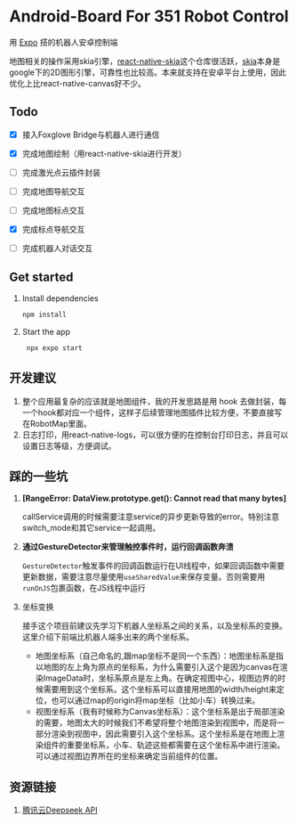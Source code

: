 # Android-Board For 351 Robot Control

用 [Expo](https://expo.dev) 搭的机器人安卓控制端

地图相关的操作采用skia引擎，[react-native-skia](https://github.com/shopify/react-native-skia)这个仓库很活跃，[skia](https://skia.org/)本身是google下的2D图形引擎，可靠性也比较高。本来就支持在安卓平台上使用，因此优化上比react-native-canvas好不少。


## Todo
- [x] 接入Foxglove Bridge与机器人进行通信
- [x] 完成地图绘制（用react-native-skia进行开发）
- [ ] 完成激光点云插件封装
- [ ] 完成地图导航交互
- [ ] 完成地图标点交互
- [x] 完成标点导航交互
- [ ] 完成机器人对话交互


## Get started

1. Install dependencies

   ```bash
   npm install
   ```

2. Start the app

   ```bash
    npx expo start
   ```

## 开发建议
1. 整个应用最复杂的应该就是地图组件，我的开发思路是用 hook 去做封装，每一个hook都对应一个组件，这样子后续管理地图插件比较方便，不要直接写在RobotMap里面。
2. 日志打印，用react-native-logs，可以很方便的在控制台打印日志，并且可以设置日志等级，方便调试。

## 踩的一些坑
1. **[RangeError: DataView.prototype.get<Type>(): Cannot read that many bytes]**

   callService调用的时候需要注意service的异步更新导致的error。特别注意switch_mode和其它service一起调用。

2. **通过GestureDetector来管理触控事件时，运行回调函数奔溃**

   `GestureDetector`触发事件的回调函数运行在UI线程中，如果回调函数中需要更新数据，需要注意尽量使用`useSharedValue`来保存变量。否则需要用`runOnJS`包裹函数，在JS线程中运行

3. 坐标变换

   接手这个项目前建议先学习下机器人坐标系之间的关系，以及坐标系的变换。这里介绍下前端比机器人端多出来的两个坐标系。
   - 地图坐标系（自己命名的,跟map坐标不是同一个东西）：地图坐标系是指以地图的左上角为原点的坐标系，为什么需要引入这个是因为canvas在渲染ImageData时，坐标系原点是左上角。在确定视图中心，视图边界的时候需要用到这个坐标系。这个坐标系可以直接用地图的width/height来定位，也可以通过map的origin将map坐标（比如小车）转换过来。
   - 视图坐标系（我有时候称为Canvas坐标系）：这个坐标系是出于局部渲染的需要，地图太大的时候我们不希望将整个地图渲染到视图中，而是将一部分渲染到视图中，因此需要引入这个坐标系。这个坐标系是在地图上渲染组件的重要坐标系，小车、轨迹这些都需要在这个坐标系中进行渲染。可以通过视图边界所在的坐标来确定当前组件的位置。

## 资源链接
1. [腾讯云Deepseek API](https://cloud.tencent.com/document/product/1772/115963)